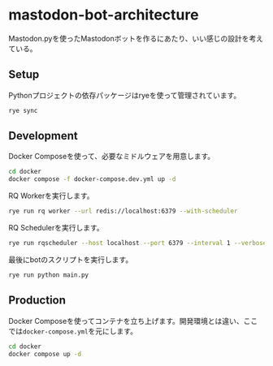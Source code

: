 # mastodon-bot-architecture

Mastodon.pyを使ったMastodonボットを作るにあたり、いい感じの設計を考えている。

## Setup

Pythonプロジェクトの依存パッケージはryeを使って管理されています。

```bash
rye sync
```

## Development

Docker Composeを使って、必要なミドルウェアを用意します。

```bash
cd docker
docker compose -f docker-compose.dev.yml up -d
```

RQ Workerを実行します。

```bash
rye run rq worker --url redis://localhost:6379 --with-scheduler
```

RQ Schedulerを実行します。

```bash
rye run rqscheduler --host localhost --port 6379 --interval 1 --verbose
```

最後にbotのスクリプトを実行します。

```bash
rye run python main.py
```

## Production

Docker Composeを使ってコンテナを立ち上げます。開発環境とは違い、ここでは`docker-compose.yml`を元にします。

```bash
cd docker
docker compose up -d
```
